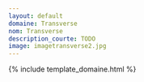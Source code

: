 ```yaml
---
layout: default
domaine: Transverse
nom: Transverse
description_courte: TODO
image: imagetransverse2.jpg
---
```

{% include template_domaine.html %}

